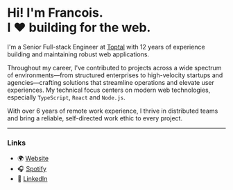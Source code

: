 # Hi! I'm Francois. <br /> I :heart: building for the web.

I'm a Senior Full-stack Engineer at [Toptal](https://toptal.com) with 12 years of experience building and maintaining robust web applications.

Throughout my career, I've contributed to projects across a wide spectrum of environments—from structured enterprises to high-velocity startups and agencies—crafting solutions that streamline operations and elevate user experiences.
My technical focus centers on modern web technologies, especially `TypeScript`, `React` and `Node.js`.

With over 6 years of remote work experience, I thrive in distributed teams and bring a reliable, self-directed work ethic to every project.

<hr />

### Links
- :earth_africa: [Website](https://francoislaubscher.dev)
- :headphones: [Spotify](https://open.spotify.com/user/fjlaubscher)
- :necktie: [LinkedIn](https://www.linkedin.com/in/fjlaubscher)

